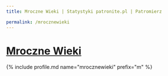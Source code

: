 ```yaml
---
title: Mroczne Wieki | Statystyki patronite.pl | Patromierz

permalink: /mrocznewieki
---
```


# [Mroczne Wieki](https://patronite.pl/mrocznewieki)

{% include profile.md name="mrocznewieki" prefix="m" %}
